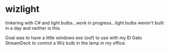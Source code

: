 # wizlight

tinkering with C# and light bulbs...work in progress...light bulbs weren't built in a day and neither is this.

Goal was to have a little windows exe (oof) to use with my El Gato StreamDeck to control a Wiz bulb in the lamp in my office.
